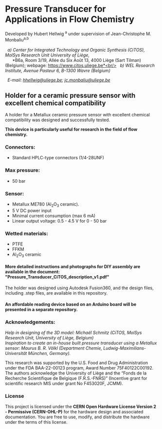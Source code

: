 # Pressure Transducer for Applications in Flow Chemistry
Developed by Hubert Hellwig	<sup>a</sup> under supervision of Jean-Christophe M. Monbaliu<sup>a,b</sup><br/><br/>
&nbsp; *a) Center for Integrated Technology and Organic Synthesis (CiTOS), MolSys Research Unit University of Liège,*<br/>
&nbsp; &nbsp; &nbsp; *B6a, Room 3/19, Allée du Six Août 13, 4000 Liège (Sart Tilman) (Belgium); webpage: https://www.citos.uliege.be*<br/>
&nbsp; *b)	WEL Research Institute, Avenue Pasteur 6, B-1300 Wavre (Belgium)*

&nbsp; *E-mail: hhellwig@uliege.be; jc.monbaliu@uliege.be*


## Holder for a ceramic pressure sensor with excellent chemical compatibility
A holder for a Metallux ceramic pressure sensor with excellent chemical compatibility was designed and successfully tested.

**This device is particularly useful for research in the field of flow chemistry.**

### Connectors:
 - Standard HPLC-type connectors (1/4-28UNF)
### Max pressure:
- 50 bar

### Sensor:
- Metallux ME780 (Al<sub>2</sub>O<sub>3</sub> ceramic).
- 5 V DC power input
- Minimal current consumption (max 6 mA)
- Linear output voltage: 0.5 - 4.5 V for 0 - 50 bar

### Wetted materials:
- PTFE
- FFKM
- Al<sub>2</sub>O<sub>3</sub> ceramic

#### More detailed instructions and photographs for DIY assembly are available in the document: "Pressure_Transducer_CiTOS_description_v1.pdf"

The holder was designed using Autodesk Fusion360, and the design files, including .step files, are available in this repository.

#### An affordable reading device based on an Arduino board will be presented in a separate repository.

### Acknowledgements: <br/>
*Help in designing of the 3D model: Michaël Schmitz (CiTOS, MolSys Research Unit, University of Liège, Belgium)*<br/>
*Inspiration to create an in-house built pressure transducer using a Metallux sensor: Maurus B. R. Völkl (Department Chemie, Ludwig-Maximilians-Universität München, Germany).*

This research was supported by the U.S. Food and Drug Administration under the FDA BAA-22-00123 program, Award Number 75F40122C00192. The authors acknowledge the University of Liège and the “Fonds de la Recherche Scientifique de Belgique (F.R.S.-FNRS)” (Incentive grant for scientific research MIS under grant No F453020F, JCMM).

### License

This project is licensed under the **CERN Open Hardware License Version 2 - Permissive (CERN-OHL-P)** for the hardware design and associated documentation. You are free to use, modify, and distribute the hardware under the terms of this license.

